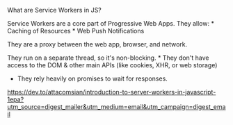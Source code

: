 What are Service Workers in JS?


Service Workers are a core part of Progressive Web Apps. 
They allow: 
    * Caching of Resources
    * Web Push Notifications

They are a proxy between the web app, browser, and network.

They run on a separate thread, so it's non-blocking.
    * They don't have access to the DOM & other main APIs (like cookies, XHR, or web storage)
    
   * They rely heavily on promises to wait for responses.



https://dev.to/attacomsian/introduction-to-server-workers-in-javascript-1epa?utm_source=digest_mailer&utm_medium=email&utm_campaign=digest_email
